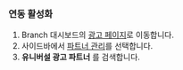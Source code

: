 ### 연동 활성화

1. Branch 대시보드의 [광고 페이지](https://dashboard.branch.io/ads)로 이동합니다.
2. 사이드바에서 [파트너 관리](https://dashboard.branch.io/ads/partner-management)를 선택합니다.
3. **유니버설 광고 파트너** 를 검색합니다.

